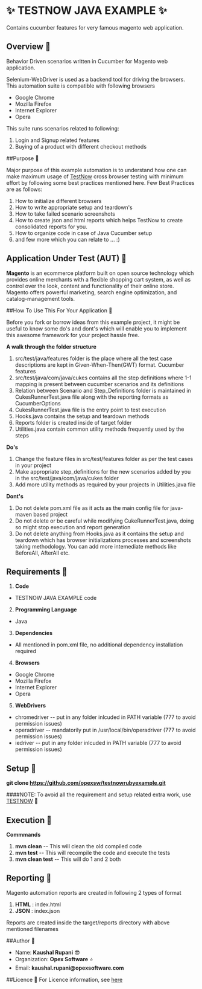 # :sparkles: TESTNOW JAVA EXAMPLE :sparkles:
Contains cucumber features for very famous magento web application.

## Overview :eyes:

Behavior Driven scenarios written in Cucumber for Magento web application.

Selenium-WebDriver is used as a backend tool for driving the browsers. This automation suite is compatible with following browsers
* Google Chrome
* Mozilla Firefox
* Internet Explorer
* Opera

This suite runs scenarios related to following:

1. Login and Signup related features
2. Buying of a product with different checkout methods

##Purpose :eyes:

Major purpose of this example automation is to understand how one can make maximum usage of [TestNow](https://opexsoftware/testnow) cross browser testing with minimum effort by following some best practices mentioned here. 
Few Best Practices are as follows:

1. How to initialize different browsers
2. How to write appropriate setup and teardown's
3. How to take failed scenario screenshots
4. How to create json and html reports which helps TestNow to create consolidated reports for you.
5. How to organize code in case of Java Cucumber setup
6. and few more which you can relate to ... :)

## Application Under Test (AUT) :eyes:

__Magento__ is an ecommerce platform built on open source technology which provides online merchants with a flexible shopping cart system, as well as control over the look, content and functionality of their online store. Magento offers powerful marketing, search engine optimization, and catalog-management tools.


##How To Use This For Your Application :eyes:

Before you fork or borrow ideas from this example project, it might be useful to know some do's and dont's which will enable you to implement this awesome framework for your project hassle free.

__A walk through the folder structure__

1. src/test/java/features folder is the place where all the test case descriptions are kept in Given-When-Then(GWT) format. Cucumber features
2. src/test/java/com/java/cukes contains all the step definitions where 1-1 mapping is present between cucumber scenarios and its definitions
3. Relation between Scenario and Step_Definitions folder is maintained in CukesRunnerTest.java file along with the reporting formats as CucumberOptions
4. CukesRunnerTest.java file is the entry point to test execution
5. Hooks.java contains the setup and teardown methods
6. Reports folder is created inside of target folder
7. Utilities.java contain common utility methods frequently used by the steps

__Do's__

1. Change the feature files in src/test/features folder as per the test cases in your project
2. Make appropriate step_definitions for the new scenarios added by you in the src/test/java/com/java/cukes folder
3. Add more utility methods as required by your projects in Utilities.java file

__Dont's__

1. Do not delete pom.xml file as it acts as the main config file for java-maven based project
2. Do not delete or be careful while modifying CukeRunnerTest.java, doing so might stop execution and report generation
3. Do not delete anything from Hooks.java as it contains the setup and teardown which has browser initializations processes and screenshots taking methodology. You can add more intemediate methods like BeforeAll, AfterAll etc.


## Requirements :eyes:

1. __Code__
  * TESTNOW JAVA EXAMPLE code 
2. __Programming Language__
  * Java
3. __Dependencies__
  * All mentioned in pom.xml file, no additional dependency installation required
4. __Browsers__
  * Google Chrome
  * Mozilla Firefox
  * Internet Explorer
  * Opera
5. __WebDrivers__
  * chromedriver -- put in any folder inlcuded in PATH variable (777 to avoid permission issues)
  * operadriver -- mandatorily put in /usr/local/bin/operadriver (777 to avoid permission issues)
  * iedriver -- put in any folder inlcuded in PATH variable (777 to avoid permission issues)


## Setup :eyes:

__git clone https://github.com/opexsw/testnowrubyexample.git__

####NOTE: To avoid all the requirement and setup related extra work, use [TESTNOW](https://opexsoftware.com/testnow) :star2:

## Execution :eyes:

__Commmands__ 

1. __mvn clean__ -- This will clean the old compiled code
2. __mvn test__ -- This will recompile the code and execute the tests
3. __mvn clean test__ -- This will do 1 and 2 both

## Reporting :eyes:
Magento automation reports are created in following 2 types of format

1. __HTML__ : index.html
2. __JSON__ : index.json

Reports are created inside the target/reports directory with above mentioned filenames

##Author :eyes:

* Name: __Kaushal Rupani__ :sunglasses:
* Organization: __Opex Software__ :star:
* Email: __kaushal.rupani@opexsoftware.com__

##Licence :eyes:
For Licence information, see [here](https://github.com/opexsw/testnowjavaexample/blob/master/LICENSE.txt)
